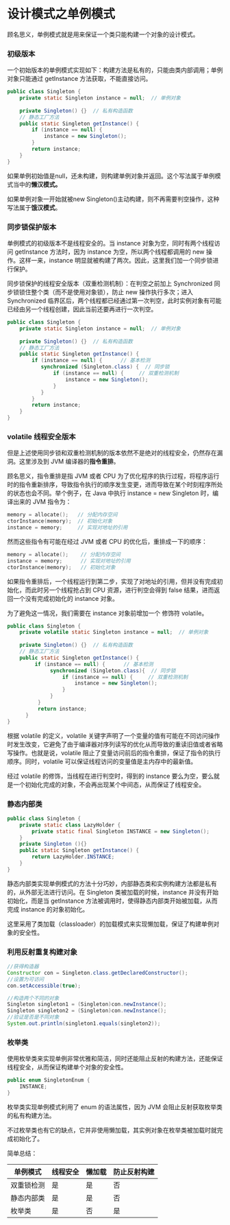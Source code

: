 # 设计模式之单例模式

顾名思义，单例模式就是用来保证一个类只能构建一个对象的设计模式。



### 初级版本

一个初始版本的单例模式实现如下：构建方法是私有的，只能由类内部调用；单例对象只能通过 getInstance 方法获取，不能直接访问。

```java
public class Singleton {
    private static Singleton instance = null;  // 单例对象
    
    private Singleton() {}  // 私有构造函数
    // 静态工厂方法
    public static Singleton getInstance() {
        if (instance == null) {
            instance = new Singleton();
        }
        return instance;
    }
}
```



如果单例初始值是null，还未构建，则构建单例对象并返回。这个写法属于单例模式当中的**懒汉模式。**

如果单例对象一开始就被new Singleton()主动构建，则不再需要判空操作，这种写法属于**饿汉模式**。



### 同步锁保护版本

单例模式的初级版本不是线程安全的。当 instance 对象为空，同时有两个线程访问 getInstance 方法时，因为 instance 为空，所以两个线程都调用的 new 操作。这样一来，instance 明显就被构建了两次。因此，这里我们加一个同步锁进行保护。

同步锁保护的线程安全版本（双重检测机制）：在判空之前加上 Synchronized 同步锁锁住整个类（而不是使用对象锁），防止 new 操作执行多次；进入 Synchronized 临界区后，两个线程都已经通过第一次判空，此时实例对象有可能已经由另一个线程创建，因此当前还要再进行一次判空。

```java
public class Singleton {
    private static Singleton instance = null;  // 单例对象
    
    private Singleton() {}  // 私有构造函数
    // 静态工厂方法
    public static Singleton getInstance() {
        if (instance == null) {      // 基本检测
           synchronized (Singleton.class) {  // 同步锁
               if (instance == null) {     // 双重检测机制
                   instance = new Singleton();
               }
           }
        }
        return instance;
    }
}
```



### volatile 线程安全版本

但是上述使用同步锁和双重检测机制的版本依然不是绝对的线程安全，仍然存在漏洞。这里涉及到 JVM 编译器的**指令重排**。

顾名思义，指令重排是指 JVM 或者 CPU 为了优化程序的执行过程，将程序运行时的指令重新排序，导致指令执行的顺序发生变更，进而导致在某个时刻程序所处的状态也会不同。举个例子，在 Java 中执行 instance = new Singleton 时，编译出来的 JVM 指令为：

```c
memory = allocate();   // 分配内存空间 
ctorInstance(memory);  // 初始化对象 
instance = memory;     // 实现对地址的引用
```

然而这些指令有可能在经过 JVM 或者 CPU 的优化后，重排成一下的顺序：

```c
memory = allocate();    // 分配内存空间 
instance = memory;      // 实现对地址的引用 
ctorInstance(memory);   // 初始化对象 
```

如果指令重排后，一个线程运行到第二步，实现了对地址的引用，但并没有完成初始化，而此时另一个线程抢占到 CPU 资源，进行判空会得到 false 结果，进而返回一个没有完成初始化的 instance 对象。

为了避免这一情况，我们需要在 instance 对象前增加一个 修饰符 volatile。

```java
public class Singleton {
    private volatile static Singleton instance = null;  // 单例对象
    
    private Singleton() {}  // 私有构造函数
    // 静态工厂方法
    public static Singleton getInstance() {
         if (instance == null) {      // 基本检测
         	  synchronized (Singleton.class){  // 同步锁
           		  if (instance == null) {     // 双重检测机制
             		  instance = new Singleton();
                  }
              }
          }
          return instance;
      }
}
```

根据 volatile 的定义，volatile 关键字声明了一个变量的值有可能在不同访问操作时发生改变，它避免了由于编译器对序列读写的优化从而导致的重读旧值或者省略写操作。也就是说，volatile 阻止了变量访问前后的指令重排，保证了指令的执行顺序。同时，volatile 可以保证线程访问的变量值是主内存中的最新值。

经过 volatile 的修饰，当线程在进行判空时，得到的 instance 要么为空，要么就是一个初始化完成的对象，不会再出现某个中间态，从而保证了线程安全。



### 静态内部类

```java
public class Singleton {
    private static class LazyHolder {
        private static final Singleton INSTANCE = new Singleton();
    }
    private Singleton (){}
    public static Singleton getInstance() {
        return LazyHolder.INSTANCE;
    }
}
```

静态内部类实现单例模式的方法十分巧妙，内部静态类和实例构建方法都是私有的，从外部无法进行访问。在 Singleton 类被加载的时候，instance 并没有开始初始化，而是当 getInstance 方法被调用时，使得静态内部类开始被加载，从而完成 instance 的对象初始化。

这里采用了类加载（classloader）的加载模式来实现懒加载，保证了构建单例对象的安全性。



### 利用反射重复构建对象

```java
//获得构造器
Constructor con = Singleton.class.getDeclaredConstructor();
//设置为可访问
con.setAccessible(true);

//构造两个不同的对象
Singleton singleton1 = (Singleton)con.newInstance();
Singleton singleton2 = (Singleton)con.newInstance();
//验证是否是不同对象
System.out.println(singleton1.equals(singleton2));
```



### 枚举类

使用枚举类来实现单例非常优雅和简洁，同时还能阻止反射的构建方法，还能保证线程安全，从而保证构建单个对象的安全性。

```java
public enum SingletonEnum {
    INSTANCE;
}
```

枚举类实现单例模式利用了 enum 的语法属性，因为 JVM 会阻止反射获取枚举类的私有构建方法。

不过枚举类也有它的缺点，它并非使用懒加载，其实例对象在枚举类被加载时就完成初始化了。



简单总结：

| 单例模式   | 线程安全 | 懒加载 | 防止反射构建 |
| ---------- | -------- | ------ | ------------ |
| 双重锁检测 | 是       | 是     | 否           |
| 静态内部类 | 是       | 是     | 否           |
| 枚举类     | 是       | 否     | 是           |

